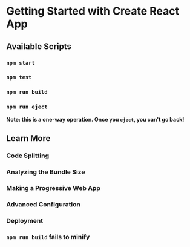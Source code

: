 # Getting Started with Create React App



## Available Scripts



### `npm start`



### `npm test`



### `npm run build`




### `npm run eject`

**Note: this is a one-way operation. Once you `eject`, you can't go back!**



## Learn More



### Code Splitting



### Analyzing the Bundle Size



### Making a Progressive Web App


### Advanced Configuration


### Deployment



### `npm run build` fails to minify


 <!-- // {
    //     "id": 2,
    //     "title": "Sunday Riley Morning Buzz Vitamin C Brightening Trio Skincare Set",
    //     "image": "https://static.thcdn.com/images/small/webp//productimg/480/480/13920999-1114993397470335.jpg",
    //     "price": 98,
    //     "description": "Do you love our best-selling serums? Wake up your hair with the Grow Gorgeous Hair Density Serum duo. Caffeine-enriched formulas leave hair fuller, thicker and healthy looking.Achieve visibly thicker, healthier looking locks in as little as 4 weeks* with this densifying serum.*Based on two independent user trials."  
    // },
    // {
    //     "id": 3,
    //     "title": "TriPollar STOP X Device - Rose Gold",
    //     "image": "https://static.thcdn.com/images/small/webp//productimg/480/480/12358556-1974888087906815.jpg",
    //     "price": 199,
    //     "description": "Do you love our best-selling serums? Wake up your hair with the Grow Gorgeous Hair Density Serum duo. Caffeine-enriched formulas leave hair fuller, thicker and healthy looking.Achieve visibly thicker, healthier looking locks in as little as 4 weeks* with this densifying serum.*Based on two independent user trials."  
    // },
    // {
    //     "id": 4,
    //     "title": "Epionce Luminous Eye Serum 0.53ml",
    //     "image": "https://static.thcdn.com/images/small/webp//productimg/480/480/13524404-5734930150395321.jpg",
    //     "price": 67,
    //     "description": "Do you love our best-selling serums? Wake up your hair with the Grow Gorgeous Hair Density Serum duo. Caffeine-enriched formulas leave hair fuller, thicker and healthy looking.Achieve visibly thicker, healthier looking locks in as little as 4 weeks* with this densifying serum.*Based on two independent user trials."  
    // } -->